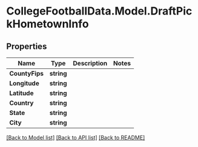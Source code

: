 # CollegeFootballData.Model.DraftPickHometownInfo

## Properties

Name | Type | Description | Notes
------------ | ------------- | ------------- | -------------
**CountyFips** | **string** |  | 
**Longitude** | **string** |  | 
**Latitude** | **string** |  | 
**Country** | **string** |  | 
**State** | **string** |  | 
**City** | **string** |  | 

[[Back to Model list]](../README.md#documentation-for-models) [[Back to API list]](../README.md#documentation-for-api-endpoints) [[Back to README]](../README.md)

